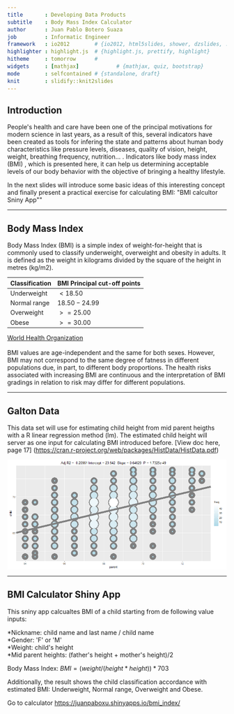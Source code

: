 ```yaml
---
title       : Developing Data Products
subtitle    : Body Mass Index Calculator
author      : Juan Pablo Botero Suaza
job         : Informatic Engineer
framework   : io2012        # {io2012, html5slides, shower, dzslides, ...}
highlighter : highlight.js  # {highlight.js, prettify, highlight}
hitheme     : tomorrow      # 
widgets     : [mathjax]            # {mathjax, quiz, bootstrap}
mode        : selfcontained # {standalone, draft}
knit        : slidify::knit2slides
---
```


## Introduction  


People's health and care have been one of the principal motivations for modern science in last years, as a result of this, several indicators have been created as tools for infering the state and patterns about human body characteristics like pressure levels, diseases, quality of vision, height, weight, breathing frequency, nutrition... . Indicators like body mass index (BMI) , which is presented here, it can help us determining acceptable levels of our body behavior with the objective of bringing a healthy lifestyle.   

In the next slides will introduce some basic ideas of this interesting concept and finally present a practical exercise for calculating BMI: "BMI calcultor Sniny App""


---

## Body Mass Index

Body Mass Index (BMI) is a simple index of weight-for-height that is commonly used to classify underweight, overweight and obesity in adults. It is defined as the weight in kilograms divided by the square of the height in metres (kg/m2).  

Classification | BMI Principal cut-off points
---------------| ----------------------------
Underweight    | $<18.50$
Normal range   | $18.50 - 24.99$
Overweight     | $>=25.00$
Obese          | $>=30.00$                                                                                       

[World Health Organization](http://apps.who.int/bmi/)  
<br>
BMI values are age-independent and the same for both sexes. However, BMI may not correspond to the same degree of fatness in different populations due, in part, to different body proportions. The health risks associated with increasing BMI are continuous and the interpretation of BMI gradings in relation to risk may differ for different populations.

---

## Galton Data

This data set will use for estimating child height from mid parent heigths with a R linear regression method (lm). The estimated child height will server as one input for calculating BMI introduced before.
[View doc here, page 17] (https://cran.r-project.org/web/packages/HistData/HistData.pdf)


<img src="assets/fig/simple-plot-1.png" title="plot of chunk simple-plot" alt="plot of chunk simple-plot" style="display: block; margin: auto;" />


---

## BMI Calculator Shiny App

This sniny app calcualtes BMI of a child starting from de following value inputs:

*Nickname: child name and last name / child name  
*Gender: 'F' or 'M'  
*Weight: child's height  
*Mid parent heights: (father's height + mother's height)/2

Body Mass Index: $BMI= (weight / (height * height)) * 703$  

Additionally, the result shows the child classification accordance with estimated BMI: Underweight, Normal range, Overweight and Obese.  


Go to calculator https://juanpaboxu.shinyapps.io/bmi_index/  







